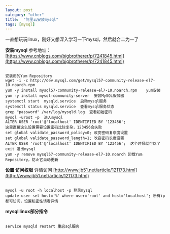 ```yaml
---
layout: post
category: "other"
title:  "阿里云安装mysql"
tags: [mysql]
---
```


一直想玩玩linux，刚好又想深入学习一下mysql，然后就合二为一了

**安装mysql**
参考地址：[https://www.cnblogs.com/bigbrotherer/p/7241845.html](https://www.cnblogs.com/bigbrotherer/p/7241845.html)
<pre><code>
安装用的Yum Repository
wget -i -c http://dev.mysql.com/get/mysql57-community-release-el7-10.noarch.rpm 
yum -y install mysql57-community-release-el7-10.noarch.rpm    yum安装
yum -y install mysql-community-server  安装MySQL服务器
systemctl start  mysqld.service  启动mysql服务
systemctl status mysqld.service  查看mysql服务状态
grep "password" /var/log/mysqld.log  查看初始密码
mysql -uroot -p  进入mysql
ALTER USER 'root'@'localhost' IDENTIFIED BY '123456';  
这里直接这么设置需要设置密码比较复杂，123456会失败
set global validate_password_policy=0; 改变密码复杂度设置
set global validate_password_length=1; 改变密码长度设置
ALTER USER 'root'@'localhost' IDENTIFIED BY '123456';  这个时候就可以了
exit 退出mysql
yum -y remove mysql57-community-release-el7-10.noarch 卸载Yum Repository，防止它自动更新 
</code></pre>


**设置 访问权限**
详情访问 [http://www.jb51.net/article/121173.html](http://www.jb51.net/article/121173.html)
<pre><code>
mysql -u root -h localhost -p 登录mysql
update user set host='%' where user='root' and host='localhost'; 所有ip都可访问，设置私密性请看详情
</code></pre>

**mysql linux部分指令**
<pre><code>
service mysqld restart 重启sql服务
</code></pre>